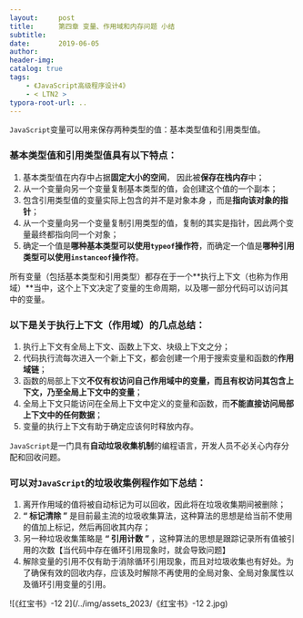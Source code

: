 ```yaml
---
layout:     post
title:      第四章 变量、作用域和内存问题 小结
subtitle:  
date:       2019-06-05
author:     
header-img: 
catalog: true
tags:
    - 《JavaScript高级程序设计4》
    - < LTN2 >
typora-root-url: ..
---
```

​    `JavaScript`变量可以用来保存两种类型的值：基本类型值和引用类型值。

###     基本类型值和引用类型值具有以下特点：

1. 基本类型值在内存中占据**固定大小的空间**， 因此被**保存在栈内存**中；
2. 从一个变量向另一个变量复制基本类型的值，会创建这个值的一个副本；
4. 包含引用类型值的变量实际上包含的并不是对象本身 ，而是**指向该对象的指针**；
5. 从一个变量向另一个变量复制引用类型的值，复制的其实是指针，因此两个变量最终都指向同一个对象；
6. 确定一个值是**哪种基本类型可以使用`typeof`操作符**，而确定一个值是**哪种引用类型可以使用`instanceof`操作符**。

​    所有变量（包括基本类型和引用类型）都存在于一个**执行上下文（也称为作用域）**当中，这个上下文决定了变量的生命周期，以及哪一部分代码可以访问其中的变量。

###     以下是关于执行上下文（作用域）的几点总结：

1. 执行上下文有全局上下文、函数上下文、块级上下文之分；
2. 代码执行流每次进入一个新上下文，都会创建一个用于搜索变量和函数的**作用域链**；
3. 函数的局部上下文**不仅有权访问自己作用域中的变量，而且有权访问其包含上下文，乃至全局上下文中的变量**；
4. 全局上下文只能访问在全局上下文中定义的变量和函数，而**不能直接访问局部上下文中的任何数据**；
5. 变量的执行上下文有助于确定应该何时释放内存。

​    `JavaScript`是一门具有**自动垃圾收集机制**的编程语言，开发人员不必关心内存分配和回收问题。

###     可以对`JavaScript`的垃圾收集例程作如下总结：

1. 离开作用域的值将被自动标记为可以回收，因此将在垃圾收集期间被删除；
2. **“ 标记清除 ”** 是目前最主流的垃圾收集算法，这种算法的思想是给当前不使用的值加上标记，然后再回收其内存；
3. 另一种垃圾收集策略是 **“ 引用计数 ”** ，这种算法的思想是跟踪记录所有值被引用的次数【当代码中存在循环引用现象时，就会导致问题】
5. 解除变量的引用不仅有助于消除循环引用现象，而且对垃圾收集也有好处。为了确保有效的回收内存，应该及时解除不再使用的全局对象、全局对象属性以及循环引用变量的引用。

![《红宝书》-12 2](/../img/assets_2023/《红宝书》-12 2.jpg)

